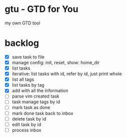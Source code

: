 # gtu - GTD for You
my own GTD tool

# backlog
* [x] save task to file
* [x] manage config: init, reset, show: home_dir
* [x] list tasks
* [x] iterative: list tasks with id, refer by id, just print whole
* [x] list all tags
* [x] list tasks by tag
* [x] add with all the information
* [ ] parse vim created task
* [ ] task manage tags by id
* [ ] mark task as done
* [ ] mark done task back to inbox
* [ ] delete task by id
* [ ] edit task by id
* [ ] process inbox
